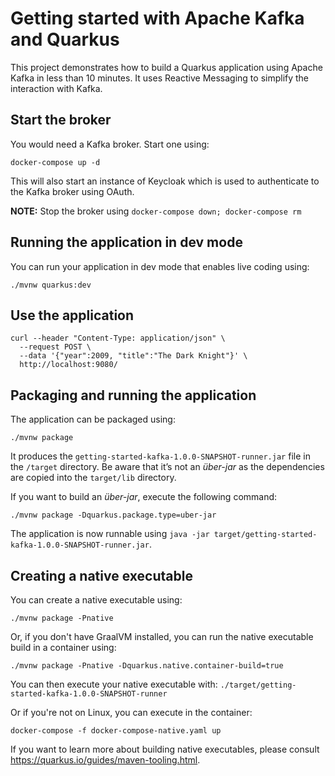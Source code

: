 # Getting started with Apache Kafka and Quarkus 

This project demonstrates how to build a Quarkus application using Apache Kafka in less than 10 minutes.
It uses Reactive Messaging to simplify the interaction with Kafka.

## Start the broker

You would need a Kafka broker.
Start one using:

```shell script
docker-compose up -d
```

This will also start an instance of Keycloak which is used to authenticate to the Kafka broker using OAuth.

**NOTE:** Stop the broker using `docker-compose down; docker-compose rm`

## Running the application in dev mode

You can run your application in dev mode that enables live coding using:
```shell script
./mvnw quarkus:dev
```

## Use the application


```shell script
curl --header "Content-Type: application/json" \
  --request POST \
  --data '{"year":2009, "title":"The Dark Knight"}' \
  http://localhost:9080/
```

## Packaging and running the application

The application can be packaged using:
```shell script
./mvnw package
```
It produces the `getting-started-kafka-1.0.0-SNAPSHOT-runner.jar` file in the `/target` directory.
Be aware that it’s not an _über-jar_ as the dependencies are copied into the `target/lib` directory.

If you want to build an _über-jar_, execute the following command:
```shell script
./mvnw package -Dquarkus.package.type=uber-jar
```

The application is now runnable using `java -jar target/getting-started-kafka-1.0.0-SNAPSHOT-runner.jar`.

## Creating a native executable

You can create a native executable using: 
```shell script
./mvnw package -Pnative
```

Or, if you don't have GraalVM installed, you can run the native executable build in a container using: 
```shell script
./mvnw package -Pnative -Dquarkus.native.container-build=true
```

You can then execute your native executable with: `./target/getting-started-kafka-1.0.0-SNAPSHOT-runner`

Or if you're not on Linux, you can execute in the container:
```shell script
docker-compose -f docker-compose-native.yaml up
```

If you want to learn more about building native executables, please consult https://quarkus.io/guides/maven-tooling.html.
